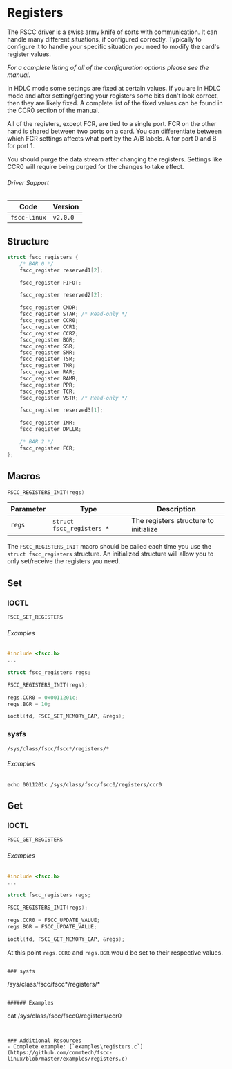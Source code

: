 # Registers

The FSCC driver is a swiss army knife of sorts with communication. It can
handle many different situations, if configured correctly. Typically to
configure it to handle your specific situation you need to modify the card's
register values.

_For a complete listing of all of the configuration options please see the 
manual._

In HDLC mode some settings are fixed at certain values. If you are in
HDLC mode and after setting/getting your registers some bits don't look correct,
then they are likely fixed. A complete list of the fixed values can be found in 
the CCR0 section of the manual.

All of the registers, except FCR, are tied to a single port. FCR on the other hand 
is shared between two ports on a card. You can differentiate between which FCR 
settings affects what port by the A/B labels. A for port 0 and B for port 1.

You should purge the data stream after changing the registers.
Settings like CCR0 will require being purged for the changes to take 
effect.

###### Driver Support
| Code         | Version
| ------------ | --------
| `fscc-linux` | `v2.0.0` 


## Structure
```c
struct fscc_registers {
    /* BAR 0 */
    fscc_register reserved1[2];

    fscc_register FIFOT;

    fscc_register reserved2[2];

    fscc_register CMDR;
    fscc_register STAR; /* Read-only */
    fscc_register CCR0;
    fscc_register CCR1;
    fscc_register CCR2;
    fscc_register BGR;
    fscc_register SSR;
    fscc_register SMR;
    fscc_register TSR;
    fscc_register TMR;
    fscc_register RAR;
    fscc_register RAMR;
    fscc_register PPR;
    fscc_register TCR;
    fscc_register VSTR; /* Read-only */

    fscc_register reserved3[1];

    fscc_register IMR;
    fscc_register DPLLR;

    /* BAR 2 */
    fscc_register FCR;
};
```


## Macros
```c
FSCC_REGISTERS_INIT(regs)
```

| Parameter | Type                      | Description
| --------- | ------------------------- | -----------------------
| `regs`    | `struct fscc_registers *` | The registers structure to initialize

The `FSCC_REGISTERS_INIT` macro should be called each time you use the 
`struct fscc_registers` structure. An initialized structure will allow you to 
only set/receive the registers you need.


## Set
### IOCTL
```c
FSCC_SET_REGISTERS
```

###### Examples
```c
#include <fscc.h>
...

struct fscc_registers regs;

FSCC_REGISTERS_INIT(regs);

regs.CCR0 = 0x0011201c;
regs.BGR = 10;

ioctl(fd, FSCC_SET_MEMORY_CAP, &regs);
```

### sysfs
```
/sys/class/fscc/fscc*/registers/*
```

###### Examples
```
echo 0011201c /sys/class/fscc/fscc0/registers/ccr0
```


## Get
### IOCTL
```c
FSCC_GET_REGISTERS
```

###### Examples
```c
#include <fscc.h>
...

struct fscc_registers regs;

FSCC_REGISTERS_INIT(regs);

regs.CCR0 = FSCC_UPDATE_VALUE;
regs.BGR = FSCC_UPDATE_VALUE;

ioctl(fd, FSCC_GET_MEMORY_CAP, &regs);
```

At this point `regs.CCR0` and `regs.BGR` would be set to their respective
values.
```

### sysfs
```
/sys/class/fscc/fscc*/registers/*
```

###### Examples
```
cat /sys/class/fscc/fscc0/registers/ccr0
```


### Additional Resources
- Complete example: [`examples\registers.c`](https://github.com/commtech/fscc-linux/blob/master/examples/registers.c)
